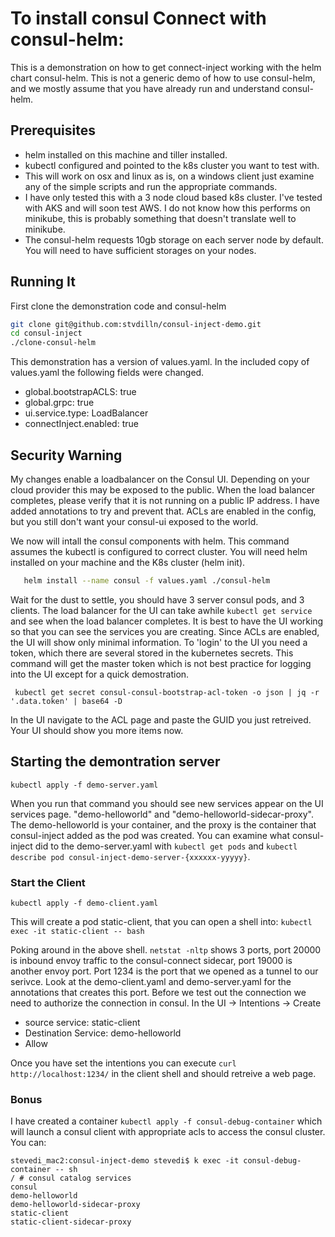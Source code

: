 # To install consul Connect with consul-helm:

This is a demonstration on how to get connect-inject working with the helm chart consul-helm.  This is not a generic demo of how to use consul-helm, and we mostly assume that you have already run and understand consul-helm.

## Prerequisites

- helm installed on this machine and tiller installed.  
- kubectl configured and pointed to the k8s cluster you want to test with.
- This will work on osx and linux as is, on a windows client just examine any of the simple scripts and run the appropriate commands.
- I have only tested this with a 3 node cloud based k8s cluster.  I've tested with AKS and will soon test AWS.  I do not know how this performs on minikube, this is probably something that doesn't translate well to minikube.
- The consul-helm requests 10gb storage on each server node by default.  You will need to have sufficient storages on your nodes.


## Running It
First clone the demonstration code and consul-helm
```bash
git clone git@github.com:stvdilln/consul-inject-demo.git
cd consul-inject 
./clone-consul-helm
```
This demonstration has a version of values.yaml.  In the included copy of values.yaml the following fields were changed.
- global.bootstrapACLS: true
- global.grpc: true
- ui.service.type: LoadBalancer  
- connectInject.enabled: true


## Security Warning
My changes enable a loadbalancer on the Consul UI. Depending on your cloud provider this may be exposed to the public.  When the load balancer completes, please verify that it is not running on a public IP address.  I have added annotations to try and prevent that. ACLs are enabled in the config, but you still don't want your consul-ui exposed to the world.  


We now will intall the consul components with helm.  This command assumes the kubectl is configured to correct cluster.  You will need helm installed on your machine and the K8s cluster (helm init).
```bash
   helm install --name consul -f values.yaml ./consul-helm 
```



Wait for the dust to settle, you should have 3 server consul pods, and 3 clients.   The load balancer for the UI can take awhile `kubectl get service` and see when the load balancer completes.  It is best to have the UI working so that you can see the 
services you are creating.  Since ACLs are enabled, the UI will show only minimal information.  To 'login' to the UI you need a token, which there are several stored in the kubernetes secrets.  This command will get the master token which is not best practice for logging into the UI except for a quick demostration.  



```
 kubectl get secret consul-consul-bootstrap-acl-token -o json | jq -r '.data.token' | base64 -D
```
In the UI navigate to the ACL page and paste the GUID you just retreived.  Your UI should show you more items now.

## Starting the demontration server

```kubectl apply -f demo-server.yaml```

When you run that command you should see new services appear on the UI services page.  "demo-helloworld" and "demo-helloworld-sidecar-proxy".  The demo-helloworld is your container, and the proxy is the container that consul-inject added as the pod was created.  You can examine what consul-inject did to the demo-server.yaml with `kubectl get pods` and  `kubectl describe pod consul-inject-demo-server-{xxxxxx-yyyyy}`.

### Start the Client
```kubectl apply -f demo-client.yaml```

This will create a pod static-client, that you can open a shell into:
`kubectl exec -it static-client -- bash`

Poking around in the above shell.  `netstat -nltp` shows 3 ports, port 20000 is inbound envoy traffic to the consul-connect sidecar, port 19000 is another envoy port.  Port 1234 is the port that we opened as a tunnel to our serivce.  Look at the demo-client.yaml and demo-server.yaml for the annotations that creates this port.  Before we test out the connection we 
need to authorize the connection in consul.  In the UI -> Intentions -> Create
- source service: static-client
- Destination Service: demo-helloworld
- Allow

Once you have set the intentions you can execute `curl http://localhost:1234/` in the client shell and should retreive a web page.

### Bonus
I have created a container `kubectl apply -f consul-debug-container` which will launch a consul client with appropriate acls to access the consul cluster.  You can:
```
stevedi_mac2:consul-inject-demo stevedi$ k exec -it consul-debug-container -- sh
/ # consul catalog services
consul
demo-helloworld
demo-helloworld-sidecar-proxy
static-client
static-client-sidecar-proxy
```